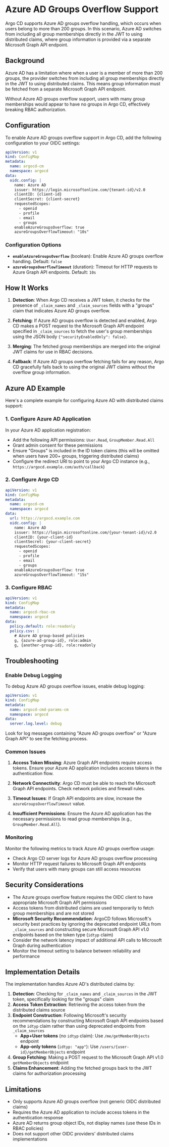 # Azure AD Groups Overflow Support

Argo CD supports Azure AD groups overflow handling, which occurs when users belong to more than 200 groups. In this scenario, Azure AD switches from including all group memberships directly in the JWT to using distributed claims, where group information is provided via a separate Microsoft Graph API endpoint.

## Background

Azure AD has a limitation where when a user is a member of more than 200 groups, the provider switches from including all group memberships directly in the JWT to using distributed claims. This means group information must be fetched from a separate Microsoft Graph API endpoint.

Without Azure AD groups overflow support, users with many group memberships would appear to have no groups in Argo CD, effectively breaking RBAC authorization.

## Configuration

To enable Azure AD groups overflow support in Argo CD, add the following configuration to your OIDC settings:

```yaml
apiVersion: v1
kind: ConfigMap
metadata:
  name: argocd-cm
  namespace: argocd
data:
  oidc.config: |
    name: Azure AD
    issuer: https://login.microsoftonline.com/{tenant-id}/v2.0
    clientID: {client-id}
    clientSecret: {client-secret}
    requestedScopes: 
      - openid
      - profile
      - email
      - groups
    enableAzureGroupsOverflow: true
    azureGroupsOverflowTimeout: "10s"
```

### Configuration Options

- **`enableAzureGroupsOverflow`** (boolean): Enable Azure AD groups overflow handling. Default: `false`
- **`azureGroupsOverflowTimeout`** (duration): Timeout for HTTP requests to Azure Graph API endpoints. Default: `10s`

## How It Works

1. **Detection**: When Argo CD receives a JWT token, it checks for the presence of `_claim_names` and `_claim_sources` fields with a "groups" claim that indicates Azure AD groups overflow.

2. **Fetching**: If Azure AD groups overflow is detected and enabled, Argo CD makes a POST request to the Microsoft Graph API endpoint specified in `_claim_sources` to fetch the user's group memberships using the JSON body `{"securityEnabledOnly": false}`.

3. **Merging**: The fetched group memberships are merged into the original JWT claims for use in RBAC decisions.

4. **Fallback**: If Azure AD groups overflow fetching fails for any reason, Argo CD gracefully falls back to using the original JWT claims without the overflow group information.

## Azure AD Example

Here's a complete example for configuring Azure AD with distributed claims support:

### 1. Configure Azure AD Application

In your Azure AD application registration:
- Add the following API permissions: `User.Read`, `GroupMember.Read.All` 
- Grant admin consent for these permissions
- Ensure "Groups" is included in the ID token claims (this will be omitted when users have 200+ groups, triggering distributed claims)
- Configure the redirect URI to point to your Argo CD instance (e.g., `https://argocd.example.com/auth/callback`)

### 2. Configure Argo CD

```yaml
apiVersion: v1
kind: ConfigMap
metadata:
  name: argocd-cm
  namespace: argocd
data:
  url: https://argocd.example.com
  oidc.config: |
    name: Azure AD
    issuer: https://login.microsoftonline.com/{your-tenant-id}/v2.0
    clientID: {your-client-id}
    clientSecret: {your-client-secret}
    requestedScopes:
      - openid
      - profile
      - email
      - groups
    enableAzureGroupsOverflow: true
    azureGroupsOverflowTimeout: "15s"
```

### 3. Configure RBAC

```yaml
apiVersion: v1
kind: ConfigMap
metadata:
  name: argocd-rbac-cm
  namespace: argocd
data:
  policy.default: role:readonly
  policy.csv: |
    # Azure AD group-based policies
    g, {azure-ad-group-id}, role:admin
    g, {another-group-id}, role:readonly
```

## Troubleshooting

### Enable Debug Logging

To debug Azure AD groups overflow issues, enable debug logging:

```yaml
apiVersion: v1
kind: ConfigMap
metadata:
  name: argocd-cmd-params-cm
  namespace: argocd
data:
  server.log.level: debug
```

Look for log messages containing "Azure AD groups overflow" or "Azure Graph API" to see the fetching process.

### Common Issues

1. **Access Token Missing**: Azure Graph API endpoints require access tokens. Ensure your Azure AD application includes access tokens in the authentication flow.

2. **Network Connectivity**: Argo CD must be able to reach the Microsoft Graph API endpoints. Check network policies and firewall rules.

3. **Timeout Issues**: If Graph API endpoints are slow, increase the `azureGroupsOverflowTimeout` value.

4. **Insufficient Permissions**: Ensure the Azure AD application has the necessary permissions to read group memberships (e.g., `GroupMember.Read.All`).

### Monitoring

Monitor the following metrics to track Azure AD groups overflow usage:
- Check Argo CD server logs for Azure AD groups overflow processing
- Monitor HTTP request failures to Microsoft Graph API endpoints
- Verify that users with many groups can still access resources

## Security Considerations

- The Azure groups overflow feature requires the OIDC client to have appropriate Microsoft Graph API permissions
- Access tokens from distributed claims are used temporarily to fetch group memberships and are not stored
- **Microsoft Security Recommendation**: ArgoCD follows Microsoft's security best practices by ignoring the deprecated endpoint URLs from `_claim_sources` and constructing secure Microsoft Graph API v1.0 endpoints based on the token type (`idtyp` claim)
- Consider the network latency impact of additional API calls to Microsoft Graph during authentication
- Monitor the timeout setting to balance between reliability and performance

## Implementation Details

The implementation handles Azure AD's distributed claims by:

1. **Detection**: Checking for `_claim_names` and `_claim_sources` in the JWT token, specifically looking for the "groups" claim
2. **Access Token Extraction**: Retrieving the access token from the distributed claims source
3. **Endpoint Construction**: Following Microsoft's security recommendations by constructing Microsoft Graph API endpoints based on the `idtyp` claim rather than using deprecated endpoints from `_claim_sources`
   - **App+User tokens** (no `idtyp` claim): Use `/me/getMemberObjects` endpoint
   - **App-only tokens** (`idtyp: "app"`): Use `/users/{user-id}/getMemberObjects` endpoint
4. **Group Fetching**: Making a POST request to the Microsoft Graph API v1.0 `getMemberObjects` endpoint
5. **Claims Enhancement**: Adding the fetched groups back to the JWT claims for authorization processing

## Limitations

- Only supports Azure AD groups overflow (not generic OIDC distributed claims)
- Requires the Azure AD application to include access tokens in the authentication response
- Azure AD returns group object IDs, not display names (use these IDs in RBAC policies)
- Does not support other OIDC providers' distributed claims implementations
